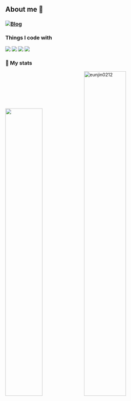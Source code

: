 <div align="center">
<!--   <img src="https://github.com/user-attachments/assets/8172098e-719d-47b1-95af-a9fdad54c8a8" alt="banner" width="100%"> -->
</div>

<h2>About me 🌿</h2> 

### [![Blog](https://img.shields.io/badge/TECH_BLOG-FDFCE8?style=for-the-badge)](https://eunjin0212.github.io/)

<h3>Things I code with</h3> 
<span>
<img src="https://img.shields.io/badge/javascript-9D76B6?style=for-the-badge&logo=javascript&logoColor=white&color=FF9EEB" />
<img src="https://img.shields.io/badge/TypeScript-BBA3C9?style=for-the-badge&logo=TypeScript&logoColor=white&color=FFBBEA" />
<img src="https://img.shields.io/badge/Vue-C4B2CF?style=for-the-badge&logo=Vue.js&logoColor=white&color=FDC7EB" />
<img src="https://img.shields.io/badge/React-D0C7D6?style=for-the-badge&logo=React&logoColor=white&color=FFD9F0" />
</span>

<h3>🌱 My stats</h3>

<div>
  <a style="text-decoration: unset;" href="https://github.com/anuraghazra/github-readme-stats">
    <img src="https://github-readme-stats.vercel.app/api?username=eunjin0212&show_icons=true&theme=material-palenight&hide_border=true&bg_color=51538A&icon_color=7697C6&text_color=fff&title_color=86B7EE&count_private=true" width=48% />
  </a>
  <a style="text-decoration: unset;">
    <img width= "51%" src="https://github-readme-streak-stats.herokuapp.com/?user=eunjin0212&text=86B7EE&ring=86B7EE&fire=86B7EE&currStreakLabel=86B7EE&currStreakNum=86B7EE&dates=fff&sideNums=86B7EE&background=51538A&sideLabels=86B7EE&dates_color=fff&hide_border=true" alt="eunjin0212" />
  </a>
</div>
